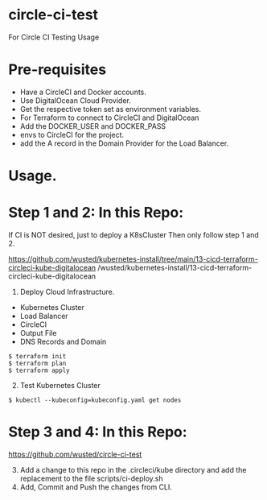 # circle-ci-test
For Circle CI Testing Usage

# Pre-requisites
- Have a CircleCI and Docker accounts.
- Use DigitalOcean Cloud Provider.
- Get the respective token set as environment variables.
- For Terraform to connect to CircleCI and DigitalOcean
- Add the DOCKER_USER and DOCKER_PASS 
- envs to CircleCI for the project.
- add the A record in the Domain Provider for the Load Balancer.

# Usage.

# Step 1 and 2: In this Repo:

If CI is NOT desired, just to deploy a K8sCluster
Then only follow step 1 and 2.

https://github.com/wusted/kubernetes-install/tree/main/13-cicd-terraform-circleci-kube-digitalocean
/wusted/kubernetes-install/13-cicd-terraform-circleci-kube-digitalocean

1. Deploy Cloud Infrastructure.
- Kubernetes Cluster
- Load Balancer
- CircleCI
- Output File
- DNS Records and Domain

```
$ terraform init
$ terraform plan
$ terraform apply
```

2. Test Kubernetes Cluster

```
$ kubectl --kubeconfig=kubeconfig.yaml get nodes
```

# Step 3 and 4: In this Repo:

https://github.com/wusted/circle-ci-test

3. Add a change to this repo in the .circleci/kube directory 
and add the replacement to the file scripts/ci-deploy.sh
4. Add, Commit and Push the changes from CLI.